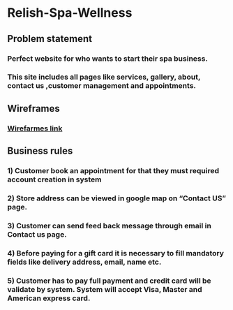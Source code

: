 # Relish-Spa-Wellness
## Problem statement
### Perfect website for who wants to start their spa business.
### This site includes all pages like services, gallery, about, contact us ,customer management and appointments.
## Wireframes
### [Wirefarmes link](https://sgparikh.github.io/FinalProject/images/wireframes/wireframe.html)
## Business rules
### 1)	Customer book an appointment for that they must required account creation in system
### 2)	Store address can be viewed in google map on “Contact US” page.
### 3)	Customer can send feed back message through email in Contact us page.
### 4)	Before paying for a gift card it is necessary to fill mandatory fields like delivery address, email, name etc.
### 5)	Customer has to pay full payment and credit card will be validate by system. System will accept Visa, Master and American express card.

